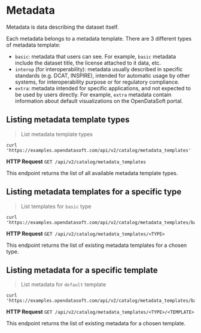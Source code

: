 # Metadata

Metadata is data describing the dataset itself.

Each metadata belongs to a metadata template. There are 3 different types of metadata template:

- `basic`: metadata that users can see. For example, `basic` metadata include the dataset title, the license attached to it data, etc.
- `interop` (for interoperability): metadata usually described in specific standards (e.g. DCAT, INSPIRE), intended for automatic usage by other systems, for interoperability purpose or for regulatory compliance.
- `extra`: metadata intended for specific applications, and not expected to be used by users directly. For example, `extra` metadata contain information about default visualizations on the OpenDataSoft portal.


## Listing metadata template types

> List metadata template types

```shell
curl 'https://examples.opendatasoft.com/api/v2/catalog/metadata_templates'
```

**HTTP Request**
`GET /api/v2/catalog/metadata_templates`

This endpoint returns the list of all available metadata template types.


## Listing metadata templates for a specific type

> List templates for `basic` type

```shell
curl 'https://examples.opendatasoft.com/api/v2/catalog/metadata_templates/basic'
```

**HTTP Request**
`GET /api/v2/catalog/metadata_templates/<TYPE>`

This endpoint returns the list of existing metadata templates for a chosen type.


## Listing metadata for a specific template

> List metadata for `default` template

```shell
curl 'https://examples.opendatasoft.com/api/v2/catalog/metadata_templates/basic/default'
```

**HTTP Request**
`GET /api/v2/catalog/metadata_templates/<TYPE>/<TEMPLATE>`

This endpoint returns the list of existing metadata for a chosen template.
